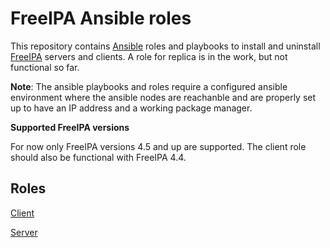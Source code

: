 # FreeIPA Ansible roles

This repository contains [Ansible](https://www.ansible.com/) roles and playbooks to install and uninstall [FreeIPA](https://www.freeipa.org/) servers and clients. A role for replica is in the work, but not functional so far.

**Note**: The ansible playbooks and roles require a configured ansible environment where the ansible nodes are reachanble and are properly set up to have an IP address and a working package manager.

**Supported FreeIPA versions**

For now only FreeIPA versions 4.5 and up are supported. The client role should also be functional with FreeIPA 4.4.

## Roles

[Client](CLIENT.md)

[Server](SERVER.md)

